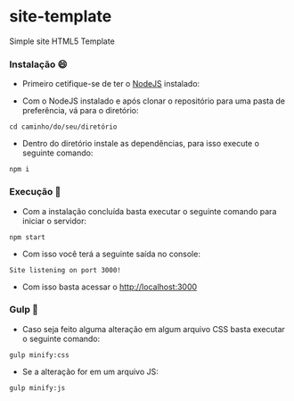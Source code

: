 # site-template
Simple site HTML5 Template

### Instalação :smile:
-  Primeiro cetifique-se de ter o [NodeJS](https://nodejs.org/en/download/) instalado:

-  Com o NodeJS instalado e após clonar o repositório para uma pasta de preferência, vá para o diretório:
```
cd caminho/do/seu/diretório
```

- Dentro do diretório instale as dependências, para isso execute o seguinte comando:

```
npm i
```

### Execução :beers:

- Com a instalação concluída basta executar o seguinte comando para iniciar o servidor:

```
npm start
```

- Com isso você terá a seguinte saída no console:

```
Site listening on port 3000!
```

- Com isso basta acessar o [http://localhost:3000](http://localhost:3000)

### Gulp :rocket:

- Caso seja feito alguma alteração em algum arquivo CSS basta executar o seguinte comando:

```
gulp minify:css
```

- Se a alteração for em um arquivo JS:

```
gulp minify:js
```

